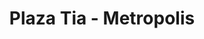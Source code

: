 ---
title: "Plaza Tia - Metropolis"
url: /pascuales/plaza-tia-metropolis/
shop: centro comercial
---